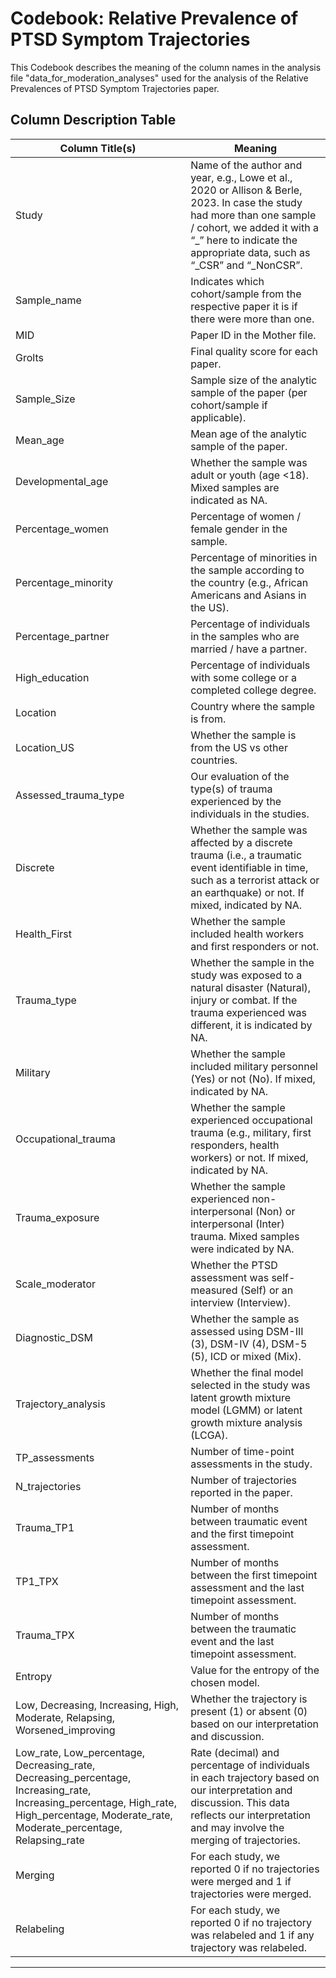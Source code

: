 # Codebook: Relative Prevalence of PTSD Symptom Trajectories

This Codebook describes the meaning of the column names in the analysis file "data_for_moderation_analyses" used for the analysis of the Relative Prevalences of PTSD Symptom Trajectories paper.

## Column Description Table

| Column Title(s) | Meaning |
|---|---|
| Study | Name of the author and year, e.g., Lowe et al., 2020 or Allison & Berle, 2023. In case the study had more than one sample / cohort, we added it with a “_” here to indicate the appropriate data, such as “_CSR” and “_NonCSR”. |
| Sample_name | Indicates which cohort/sample from the respective paper it is if there were more than one. |
| MID | Paper ID in the Mother file. |
| Grolts | Final quality score for each paper. |
| Sample_Size | Sample size of the analytic sample of the paper (per cohort/sample if applicable). |
| Mean_age | Mean age of the analytic sample of the paper. |
| Developmental_age | Whether the sample was adult or youth (age <18). Mixed samples are indicated as NA. |
| Percentage_women | Percentage of women / female gender in the sample. |
| Percentage_minority | Percentage of minorities in the sample according to the country (e.g., African Americans and Asians in the US). |
| Percentage_partner | Percentage of individuals in the samples who are married / have a partner. |
| High_education | Percentage of individuals with some college or a completed college degree. |
| Location | Country where the sample is from. |
| Location_US | Whether the sample is from the US vs other countries. |
| Assessed_trauma_type | Our evaluation of the type(s) of trauma experienced by the individuals in the studies. |
| Discrete | Whether the sample was affected by a discrete trauma (i.e., a traumatic event identifiable in time, such as a terrorist attack or an earthquake) or not. If mixed, indicated by NA. |
| Health_First | Whether the sample included health workers and first responders or not. |
| Trauma_type | Whether the sample in the study was exposed to a natural disaster (Natural), injury or combat. If the trauma experienced was different, it is indicated by NA. |
| Military | Whether the sample included military personnel (Yes) or not (No). If mixed, indicated by NA. |
| Occupational_trauma | Whether the sample experienced occupational trauma (e.g., military, first responders, health workers) or not. If mixed, indicated by NA. |
| Trauma_exposure | Whether the sample experienced non-interpersonal (Non) or interpersonal (Inter) trauma. Mixed samples were indicated by NA. |
| Scale_moderator | Whether the PTSD assessment was self-measured (Self) or an interview (Interview). |
| Diagnostic_DSM | Whether the sample as assessed using DSM-III (3), DSM-IV (4), DSM-5 (5), ICD or mixed (Mix). |
| Trajectory_analysis | Whether the final model selected in the study was latent growth mixture model (LGMM) or latent growth mixture analysis (LCGA). |
| TP_assessments | Number of time-point assessments in the study. |
| N_trajectories | Number of trajectories reported in the paper. |
| Trauma_TP1 | Number of months between traumatic event and the first timepoint assessment. |
| TP1_TPX | Number of months between the first timepoint assessment and the last timepoint assessment. |
| Trauma_TPX | Number of months between the traumatic event and the last timepoint assessment. |
| Entropy | Value for the entropy of the chosen model. |
| Low, Decreasing, Increasing, High, Moderate, Relapsing, Worsened_improving | Whether the trajectory is present (1) or absent (0) based on our interpretation and discussion. |
| Low_rate, Low_percentage, Decreasing_rate, Decreasing_percentage, Increasing_rate, Increasing_percentage, High_rate, High_percentage, Moderate_rate, Moderate_percentage, Relapsing_rate | Rate (decimal) and percentage of individuals in each trajectory based on our interpretation and discussion. This data reflects our interpretation and may involve the merging of trajectories. |
| Merging | For each study, we reported 0 if no trajectories were merged and 1 if trajectories were merged. |
| Relabeling | For each study, we reported 0 if no trajectory was relabeled and 1 if any trajectory was relabeled. |

---

